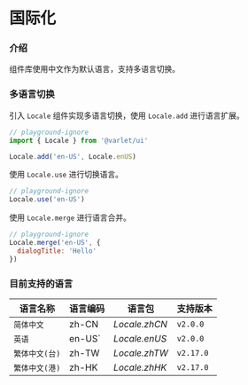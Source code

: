 # 国际化

### 介绍

组件库使用中文作为默认语言，支持多语言切换。

### 多语言切换

引入 `Locale` 组件实现多语言切换，使用 `Locale.add` 进行语言扩展。

```js
// playground-ignore
import { Locale } from '@varlet/ui'

Locale.add('en-US', Locale.enUS)
```

使用 `Locale.use` 进行切换语言。

```js
// playground-ignore
Locale.use('en-US')
```

使用 `Locale.merge` 进行语言合并。

```js
// playground-ignore
Locale.merge('en-US', {
  dialogTitle: 'Hello'
})
```

### 目前支持的语言

| 语言名称 | 语言编码 | 语言包 | 支持版本 |
| --- | --- | --- | --- |
| `简体中文` | zh-CN | _Locale.zhCN_ | `v2.0.0` |
| `英语` | en-US`| _Locale.enUS_ | `v2.0.0` |
| `繁体中文(台)` | zh-TW | _Locale.zhTW_ | `v2.17.0` |
| `繁体中文(港)` | zh-HK | _Locale.zhHK_ | `v2.17.0` |
